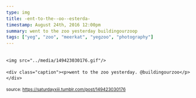 ```yaml
---
type: img
title: -ent-to-the--oo--esterda-
timestamp: August 24th, 2016 12:00pm
summary: went to the zoo yesterday buildingourzoop 
tags: ["yeg", "zoo", "meerkat", "yegzoo", "photography"]
---
```


                
                
                
                                                                                        <img src="../media/149423030176.gif"/>
                                                                                          <div class="caption"><p>went to the zoo yesterday. @buildingourzoo</p> </div>
                                    
                
                
                
                
                                
<small>source: https://saturdayxiii.tumblr.com/post/149423030176</small>
